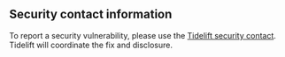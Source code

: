  ## Security contact information

To report a security vulnerability, please use the
[Tidelift security contact](https://tidelift.com/security).
Tidelift will coordinate the fix and disclosure.